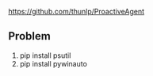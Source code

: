 https://github.com/thunlp/ProactiveAgent
## Problem
1. pip install psutil
2. pip install pywinauto

